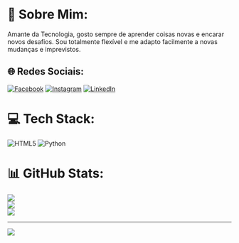 # 💫 Sobre Mim:
Amante da Tecnologia, gosto sempre de aprender coisas novas e encarar novos desafios. Sou totalmente flexível e me adapto facilmente a novas mudanças e imprevistos.


## 🌐 Redes Sociais:
[![Facebook](https://img.shields.io/badge/Facebook-%231877F2.svg?logo=Facebook&logoColor=white)](https://facebook.com/https://www.facebook.com/todescattoleo/) [![Instagram](https://img.shields.io/badge/Instagram-%23E4405F.svg?logo=Instagram&logoColor=white)](https://instagram.com/https://www.instagram.com/todescattoleo/) [![LinkedIn](https://img.shields.io/badge/LinkedIn-%230077B5.svg?logo=linkedin&logoColor=white)](https://linkedin.com/in/https://www.linkedin.com/in/todescattoleo/) 

# 💻 Tech Stack:
![HTML5](https://img.shields.io/badge/html5-%23E34F26.svg?style=for-the-badge&logo=html5&logoColor=white) ![Python](https://img.shields.io/badge/python-3670A0?style=for-the-badge&logo=python&logoColor=ffdd54)
# 📊 GitHub Stats:
![](https://github-readme-stats.vercel.app/api?username=LeonardoTodescatto&theme=react&hide_border=false&include_all_commits=false&count_private=false)<br/>
![](https://github-readme-streak-stats.herokuapp.com/?user=LeonardoTodescatto&theme=react&hide_border=false)<br/>
![](https://github-readme-stats.vercel.app/api/top-langs/?username=LeonardoTodescatto&theme=react&hide_border=false&include_all_commits=false&count_private=false&layout=compact)

---
[![](https://visitcount.itsvg.in/api?id=LeonardoTodescatto&icon=2&color=1)](https://visitcount.itsvg.in)

<!-- Proudly created with GPRM ( https://gprm.itsvg.in ) -->
